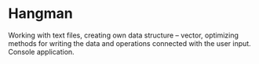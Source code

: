 # Hangman
Working with text files, creating own data structure – vector, optimizing methods for writing the data and operations connected with the user input. Console application.
